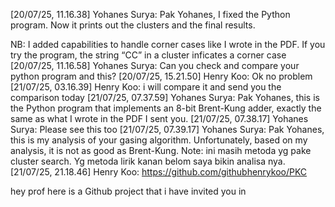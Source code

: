 [20/07/25, 11.16.38] Yohanes Surya: Pak Yohanes, I fixed the Python program. Now it prints out the clusters and the final results.

NB: I added capabilities to handle corner cases like I wrote in the PDF. If you try the program, the string “CC” in a cluster inficates a corner case
[20/07/25, 11.16.58] Yohanes Surya: Can you check and compare your python program and this?
[20/07/25, 15.21.50] Henry Koo: Ok no problem
[21/07/25, 03.16.39] Henry Koo: i will compare it and send you the comparison today
[21/07/25, 07.37.59] Yohanes Surya: Pak Yohanes, this is the Python program that implements an 8-bit Brent-Kung adder, exactly the same as what I wrote in the PDF I sent you.
[21/07/25, 07.38.17] Yohanes Surya: Please see this too
[21/07/25, 07.39.17] Yohanes Surya: Pak Yohanes, this is my analysis of your gasing algorithm. Unfortunately, based on my analysis, it is not as good as Brent-Kung. Note: ini masih metoda yg pake cluster search. Yg metoda lirik kanan belom saya bikin analisa nya.
[21/07/25, 21.18.46] Henry Koo: https://github.com/githubhenrykoo/PKC

hey prof here is a Github project that i have invited you in